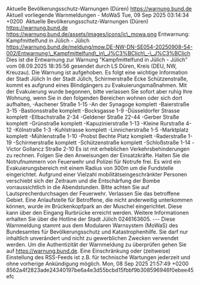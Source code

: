 Aktuelle Bevölkerungsschutz-Warnungen (Düren) https://warnung.bund.de Aktuell vorliegende Warnmeldungen - MoWaS Tue, 09 Sep 2025 03:14:34 +0200 ![]() Aktuelle Bevölkerungsschutz-Warnungen (Düren) https://warnung.bund.de https://warnung.bund.de/assets/images/icons/ic\_mowa.png Entwarnung: Kampfmittelfund in Jülich - Jülich https://warnung.bund.de/meldung/mow.DE-NW-DN-SE054-20250908-54-002/Entwarnung:\_Kampfmittelfund\_in\_J%C3%BClich\_-\_J%C3%BClich Dies ist die Entwarnung zur Warnung "Kampfmittelfund in Jülich - Jülich" vom 08.09.2025 18:35:56 gesendet durch LS Düren, Kreis (DEU, NW, Kreuzau). Die Warnung ist aufgehoben. Es folgt eine wichtige Information der Stadt Jülich In der Stadt Jülich, Schirmerstraße Ecke Schützenstraße, kommt es aufgrund eines Blindgängers zu Evakuierungsmaßnahmen.
Mit der Evakuierung wurde begonnen, bitte verlassen Sie sofort aber ruhig Ihre Wohnung, wenn Sie in den folgenden Bereichen wohnen oder sich dort aufhalten,
-Aachener Straße 1-15
-An der Synagoge komplett
-Baierstraße 3-15
-Bastionsstraße komplett
-Bocksgasse 1-9
-Düsseldorfer Strasse komplett
-Ellbachstraße 2-34
-Geldener Straße 22-44
-Gerber Straße komplett
-Grünstraße komplett
-Kapuzinierstraße 1-13
-Kleine Rurstraße 4-12
-Kölnstraße 1-3
-Kuhlstrasse komplett
-Linnicherstraße 1-5
-Marktplatz komplett
-Mühlenstraße 1-10
-Probst Bechte Platz komplett
-Raderstraße 1-19
-Schirmerstraße komplett
-Schützenstraße komplett
-Schloßstraße 1-14
-Victor Gollancz Straße 2-10 Es ist mit erheblichen Verkehrsbehinderungen zu rechnen.
Folgen Sie den Anweisungen der Einsatzkräfte. Halten Sie die Notrufnummern von Feuerwehr und Polizei für Notrufe frei. Es wird ein Evakuierungsbereich mit einem Radius von 300m um die Fundstelle eingerichtet. Aufgrund einer Vielzahl mobilitätseingeschränkter Personen verschiebt sich der Zeitraum und die Entschärfung der Bombe vorraussichtlich in die Abendstunden.
Bitte achten Sie auf Lautsprecherdurchsagen der Feuerwehr.
Verlassen Sie das betroffene Gebiet. Eine Anlaufstelle für Betroffene, die nicht anderweitig unterkommen können, wurde im Brückenkopfpark an der Muschel eingerichtet. Diese kann über den Eingang Rurbrücke erreicht werden.
Weitere Informationen erhalten Sie über die Hotline der Stadt Jülich 0246163605. ---
Diese Warnmeldung stammt aus dem Modularen Warnsystem (MoWaS) des Bundesamtes für Bevölkerungsschutz und Katastrophenhilfe.
Sie darf nur inhaltlich unverändert und nicht zu gewerblichen Zwecken verwendet werden.
Um die Authentizität der Warnmeldung zu überprüfen gehen Sie auf https://warnung.bund.de.
Eine Einschränkung oder (zeitweise) Einstellung des RSS-Feeds ist z.B. für technische Wartungen jederzeit und ohne vorherige Ankündigung möglich. Mon, 08 Sep 2025 21:57:49 +0200 8562a4f2823ade24340197be6a4e3d55bcbd15fbbf9b308596946f0ebee45efc
